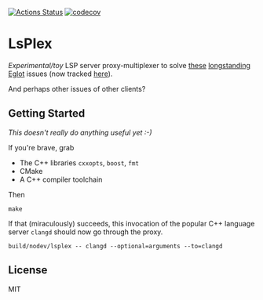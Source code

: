 [![Actions Status](https://github.com/joaotavora/lsplex/actions/workflows/ci.yml/badge.svg)](https://github.com/joaotavora/lsplex/actions)
[![codecov](https://codecov.io/gh/joaotavora/lsplex/branch/master/graph/badge.svg)](https://codecov.io/gh/joaotavora/lsplex)

# LsPlex

*Experimental/toy* LSP server proxy-multiplexer to solve
[these][eglot_issue1] [longstanding][eglot_issue3] [Eglot][eglot]
issues (now tracked
[here](https://github.com/joaotavora/eglot/discussions/1429)).

And perhaps other issues of other clients?

## Getting Started 

_This doesn't really do anything useful yet :-)_

If you're brave, grab 

* The C++ libraries `cxxopts`, `boost`, `fmt`
* CMake
* A C++ compiler toolchain

Then

```
make
```

If that (miraculously) succeeds, this invocation of the popular C++
language server `clangd` should now go through the proxy.

```
build/nodev/lsplex -- clangd --optional=arguments --to=clangd
```

## License

MIT

[eglot_issue1]: https://github.com/joaotavora/eglot/issues/249
[eglot_issue3]: https://github.com/joaotavora/eglot/issues/90
[eglot]: https://github.com/joaotavora/eglot
